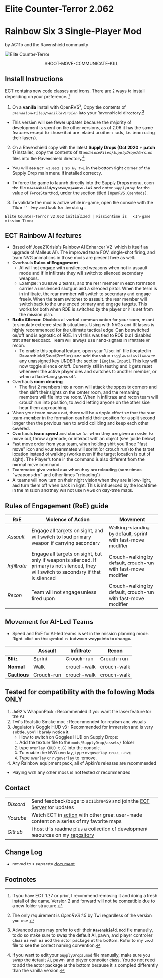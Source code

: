 # **Elite Counter-Terror 2.062**

# Rainbow Six 3 Single-Player Mod

by AC11b and the Ravenshield community  

<a href="https://www.moddb.com/mods/elite-counter-terror" title="View Elite Counter-Terror on Mod DB" target="_blank"><img src="https://button.moddb.com/popularity/medium/mods/35509.png" alt="Elite Counter-Terror" /></a>

<p align="center">
SHOOT-MOVE-COMMUNICATE-KILL
</p>

## **Install Instructions**

ECT contains new code classes and icons. There are 2 ways to install depending on your preference. [^1]

[^1]: If you have ECT 1.27 or prior, I recommend removing it and doing a fresh install of the game. Version 2 and forward will not be compatible due to a new folder structure. 
1. On a **vanilla** install with OpenRVS[^4], Copy the contents of *`StandaloneFiles/VanillaVersion`* into your Ravenshield directory.[^2] 
[^2]: Advanced users may prefer to edit their **`Ravenshield.mod`** file manually, to do so make sure to swap the default AI, pawn, and player controller class as well as add the actor package at the bottom. Refer to my **`.mod`** file to see the correct naming convention.

* This version will see fewer updates because the majority of development is spent on the other versions, as of 2.06 it has the same features except for those that are related to other mods, i.e. team using their lasers).  

2. On a Ravenshield copy with the latest **Supply Drops (Oct 2020 + patch 1)** installed, copy the contents of *`StandaloneFiles/SupplyDropsVersion`* files into the Ravenshield directory.[^3] 
* You will see `ECT v2.062 | SD by Twi` in the bottom right corner of the Supply Drop main menu if installed correctly. 

[^3]: If you want to edit your `SupplyDrops.mod` file manually, make sure you swap the default AI, pawn, and player controller class. You do not need to add the actor package at the bottom because it is compiled differently than the vanilla version.  
* To force the game to launch directly into the Supply Drops menu, open the file **`Ravensheild/System/OpenRVS.ini`** and enter `SupplyDrop` for the value of `ForceStartMod`, under the section titled `[OpenRVS.OpenMods]`.  

3. To validate the mod is active while in-game, open the console with the Tilde ``'`'`` key and look for the string :  

```
Elite Counter-Terror v2.062 initialized | Missiontime is : <In-game mission Time>
```

[^4]: The only requirement is _OpenRVS 1.5_ by Twi regardless of the version you use.  

## ECT Rainbow AI features

- Based off Jose21Crisis's Rainbow AI Enhancer V2 (which is itself an upgrade of Malleus AI). The improved team FOV, single-shot firing, and team NVG animations in those mods are present here as well.  
- Overhauls **Rules of Engagement**
  - AI will not engage with unsilenced weapons when not in assault mode and if in infiltrate they will switch to silenced secondary weapons.  
  - Example: You have 2 teams, and the rear member in each formation carries a unsilenced shotgun and a silenced pistol. When the team is in infiltrate, the rear member will switch to secondary and engage freely. When the team switches to assault, the rear member will switch back to the unsilenced primary and engage targets. This works for both when ROE is switched by the player or it is set from the mission plan.  
- **Radio Silence**: Disables all verbal communication for your team, meant to simulate extreme stealth situations. Using with NVGs and IR lasers is highly recommended for the ultimate tactical edge! Can be switched on/off and is agnostic of ROE. In v1 this was tied to ROE but I disabled that after feedback. Team will always use hand-signals in infiltrate or recon.
	- To enable this optional feature, open your 'User.ini' file (located in Ravenshield\Save\Profiles) and add the value `ToggleRadioSilence` to any unassigned key UNDER the section `[Engine.Input]`. This key will now toggle silence on/off. Currently still in testing and it gets reset whenever the active player dies and switches to another member, or when a flash-bang goes off.
- Overhauls **room clearing**
  - The first 2 members into a room will attack the opposite corners and then shift their sights on the center room, and the remaining members will file into the room. When in infiltrate and recon team will crouch run into position, to avoid letting anyone on the other side hear them approaching.  
- When your team moves out, there will be a ripple effect so that the rear team-member in the formation can hold their position for a split second longer then the previous men to avoid colliding and keep each other covered.  
- Overhauls **team speed** and stance for when they are given an order to move out, throw a grenade, or interact with an object (see guide below)
- Fast move order from your team, when holding shift you'll see "fast move" icon and your teammates will sprint (or crouch run) to the target location instead of walking (works even if the target location is out of sight). The Player's tone in the command is also different from the normal move command.  
- Teammates give verbal cue when they are reloading (sometimes "weapons dry" and other times "reloading")
- AI teams will now turn on their night vision when they are in low-light, and turn them off when back in light. This is influenced by the local time in the mission and they will not use NVGs on day-time maps.  

## Rules of Engagement (RoE) guide

| RoE | Violence of Action | Movement|
| ----------- | ----------- |----------- |
| _Assault_ | Engage all targets on sight, and will switch to loud primary weapon if carrying secondary  |Walking-standing by default, sprint with fast-move modifier|
| _Infiltrate_ | Engage all targets on sight, but only if weapon is silenced. If primary is not silenced, they will switch to secondary if that is silenced |Crouch-walking by default, crouch-run with fast-move modifier|
| _Recon_ | Team will not engage unless fired upon  |Crouch-walking by default, crouch-run with fast-move modifier|

## Movement for AI-Led Teams

* Speed and RoE for AI-led teams is set in the mission planning mode. Right-click on the symbol in-between waypoints to change.  

|  | Assault |Infiltrate |Recon|
| ----------- | ----------- |----------- |----------- |
| **Blitz** | Sprint |Crouch-run|Crouch-run|
| **Normal** | Walk |crouch-walk|crouch-walk|
| **Cautious** | Crouch-run |crouch-walk|crouch-walk|

## Tested for compatibility with the following Mods **ONLY**

1. Jo92's WeaponPack : Recommended if you want the laser feature for the AI
2. Twi's Realistic Smoke mod : Recommended for realism and visuals
3. Jugulator's Goggle HUD v3 : Recommended for immersion and is very subtle, you'll barely notice it.  
   * How to switch on Goggles HUD on Supply Drops:
   	1. Add the texture file to the `mods/SupplyDrop/assets/` folder 
   	2. type `overlay GHUD_t.GG` into the console.
   	3. To enable the NVG overlay, type `nvgoverlay GHUD_T.nvg`
   	4. Type `overlay` or `nvgoverlay` to remove.
4. Any Rainbow equipment pack, all of Apkin's releases are recommended  

* Playing with any other mods is not tested or recommended

## Contact

|  |  |
| ----------- | ----------- |
| _Discord_ | Send feedback/bugs to `ac11b#9459` and join the [ECT Server](https://discord.gg/EsXJdzu2) for updates |
| _Youtube_ | Watch ECT in [action](https://www.youtube.com/@ac11b63) with other great user-made content on a series of my favorite maps |
| _Github_ | I host this readme plus a collection of development resources on my [repository](https://github.com/R0NIN-6/Ravenshield_EliteCT) |

## Change Log

* moved to a separate [document](ECT_Changelog.md)

## Footnotes
